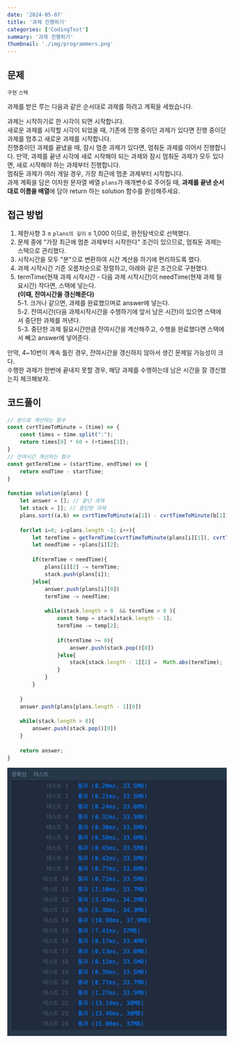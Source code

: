 ```yaml
---
date: '2024-05-07'
title: '과제 진행하기'
categories: ['CodingTest']
summary: '과제 진행하기'
thumbnail: './img/programmers.png'
---
```

## 문제
`구현` `스택`

과제를 받은 루는 다음과 같은 순서대로 과제를 하려고 계획을 세웠습니다.   

과제는 시작하기로 한 시각이 되면 시작합니다.   
새로운 과제를 시작할 시각이 되었을 때, 기존에 진행 중이던 과제가 있다면 진행 중이던 과제를 멈추고 새로운 과제를 시작합니다.   
진행중이던 과제를 끝냈을 때, 잠시 멈춘 과제가 있다면, 멈춰둔 과제를 이어서 진행합니다.
만약, 과제를 끝낸 시각에 새로 시작해야 되는 과제와 잠시 멈춰둔 과제가 모두 있다면, 새로 시작해야 하는 과제부터 진행합니다.   
멈춰둔 과제가 여러 개일 경우, 가장 최근에 멈춘 과제부터 시작합니다.   
과제 계획을 담은 이차원 문자열 배열 `plans`가 매개변수로 주어질 때, **과제를 끝낸 순서대로 이름을 배열**에 담아 return 하는 solution 함수를 완성해주세요.   

## 접근 방법

1. 제한사항  3 ≤ `plans의 길이` ≤ 1,000 이므로, 완전탐색으로 선택했다.
2. 문제 중에 "가장 최근에 멈춘 과제부터 시작한다" 조건이 있으므로, 멈춰둔 과제는 스택으로 관리했다.
3. 시작시간을 모두 "분"으로 변환하여 시간 계산을 하기에 편리하도록 했다.
4. 과제 시작시간 기준 오름차순으로 정렬하고, 아래와 같은 조건으로 구현했다.
5. termTime(현재 과제 시작시간 - 다음 과제 시작시간)이 needTime(현재 과제 필요시간) 작다면, 스택에 넣는다.<br/>**(이때, 잔여시간을 갱신해준다)**   
   5-1. 크거나 같으면, 과제를 완료했으며로 answer에 넣는다.   
   5-2. 잔여시간(다음 과제시작시간을 수행하기에 앞서 남은 시간)이 있으면 스택에서 중단한 과제를 꺼낸다.   
   5-3. 중단한 과제 필요시간만큼 잔여시간을 계산해주고, 수행을 완료했다면 스택에서 빼고 answer에 넣어준다.

만약, 4~10번이 계속 틀린 경우, 잔여시간을 갱신하지 않아서 생긴 문제일 가능성이 크다.   
수행한 과제가 한번에 끝내지 못할 경우, 해당 과제를 수행하는데 남은 시간을 잘 갱신했는지 체크해보자.
## 코드풀이

```javascript
// 분으로 계산하는 함수
const cvrtTimeToMinute = (time) => {
    const times = time.split(":");
    return times[0] * 60 + (+times[1]);
}
// 잔여시간 계산하는 함수
const getTermTime = (startTime, endTime) => {
    return endTime - startTime;
}

function solution(plans) {
    let answer = []; // 끝난 과제
    let stack = []; // 중단한 과제
    plans.sort((a,b) => cvrtTimeToMinute(a[1]) - cvrtTimeToMinute(b[1])); // 시작시간 오름차순 정렬

    for(let i=0; i<plans.length -1; i++){
        let termTime = getTermTime(cvrtTimeToMinute(plans[i][1]), cvrtTimeToMinute(plans[i+1][1]));
        let needTime = +plans[i][2];

        if(termTime < needTime){
            plans[i][2] -= termTime;
            stack.push(plans[i]);
        }else{
            answer.push(plans[i][0])
            termTime -= needTime;

            while(stack.length > 0  && termTime > 0 ){
                const temp = stack[stack.length - 1];
                termTime -= temp[2];

                if(termTime >= 0){
                    answer.push(stack.pop()[0])
                }else{
                    stack[stack.length - 1][2] =  Math.abs(termTime);
                }
            }
        }

    }
    answer.push(plans[plans.length - 1][0])

    while(stack.length > 0){
        answer.push(stack.pop()[0])
    }

    return answer;
}
```

![img.png](과제진행하기_결과.png)